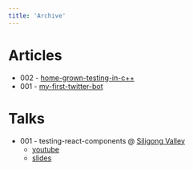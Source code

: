 ```yaml
---
title: 'Archive'
---
```


# Articles

* 002 - [home-grown-testing-in-c++](./blog/home-grown-testing-in-c++)
* 001 - [my-first-twitter-bot](./blog/twitter-bot)

# Talks
* 001 - testing-react-components @ [Siligong Valley](https://www.siligongvalley.com)
    * [youtube](https://youtu.be/5luvJbVe1Qw)
    * [slides](https://github.com/ramblingenzyme/component-testing-talk/raw/master/component-testing.pdf)
